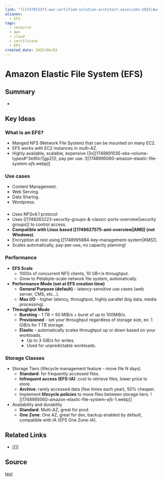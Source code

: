 ```yaml
---
link: "[[1747853373-aws-certified-solution-architect-associate-2025|Aws Certified Solution Architect Associate 2025]]"
aliases:
  - EFS
tags:
  - resource
  - aws
  - cloud
  - certificate
  - EFS
created_date: 2025/06/03
---
```

# Amazon Elastic File System (EFS)
## Summary
- 
## Key Ideas
### What is an EFS?
- Manged NFS (Network File System) that can be mounted on many EC2.
- EFS works with EC2 instances in multi-AZ.
- Highly available, scalable, expensive (3x[[1748891035-ebs-volume-types#^3e90c1|gp2]]), pay per use.
![[1748995060-amazon-elastic-file-system-_efs_.webp]]
### Use cases
- Content Management.
- Web Serving.
- Data Sharing.
- Wordpress.
### 
- Uses NFSv4.1 protocol
- Uses [[1748283223-security-groups-&-classic-ports-overview|security groups]] to control access.
- **Compatible with Linux based [[1748627575-ami-overview|AMI]] (not Windows)**.
- Encryption at rest using [[1748995884-key-management-system|KMS]].
- Scales automatically, pay-per-use, no capacity planning!
### Performance
- **EFS Scale**
	- 1000s of concurrent NFS clients, 10 GB+/s throughput.
	- Grow to Petabyte-scale network file system, automatically.
- **Performance Mode (set at EFS creation time)**
	- **General Purpose (default)** - latency-sensitive use cases (web server, CMS, etc...).
	- **Max I/O** - higher latency, throughput, highly parallel (big data, media processing).
- **Throughput Mode**
	- **Bursting** - 1 TB = 50 MiB/s + burst of up to 100MiB/s.
	- **Provisioned** - set your throughput regardless of storage size, ex: 1 GiB/s for 1 TB storage.
	- **Elastic** - automatically scales throughput up or down based on your workloads.
		- Up to 3 GiB/s for writes.
		- Used for unpredictable workloads.
### Storage Classes
- Storage Tiers (lifecycle management feature - move file N days)
	- **Standard**: for frequently accessed files.
	- **Infrequent access (EFS-IA)**: cost to retrieve files, lower price to store.
	- **Archive**: rarely accessed data (few times each year), 50% cheaper.
	- Implement **lifecycle policies** to move files between storage tiers.
![[1748995060-amazon-elastic-file-system-_efs_-1.webp]]
- Availability and durability
	- **Standard**: Multi-AZ, great for prod.
	- **One Zone**: One AZ, great for dev, backup enabled by default, compatible with IA (EFS One Zone-IA).
## Related Links
- [[]]
## Source
[text](url) 
